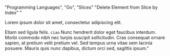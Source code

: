 "Programming Languages", "Go", "Slices"
"Delete Element from Slice by Index"
"<p class='info'>Lorem ipsum dolor  sit amet, consectetur adipiscing elit.</p> Etiam sed ligula felis. `ciao` Nunc  hendrerit dolor eget faucibus interdum. Morbi commodo nibh nec turpis suscipit sollicitudin. Cras consequat ornare sapien, at pretium velit pretium vel. Sed tempus urna vitae sem lacinia posuere. Mauris quis nunc dapibus, dictum orci sed, sagittis ipsum."